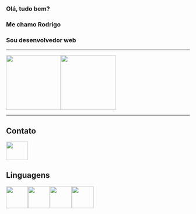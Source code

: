 ### Olá, tudo bem?
### Me chamo Rodrigo
### Sou desenvolvedor web

----

<div style="display:flex;">
<img height="150em" src="https://github-readme-stats.vercel.app/api?username=Rodrigofroes&show_icons=true&theme=radical">

<img height="150em" src="https://github-readme-stats.vercel.app/api/top-langs/?username=Rodrigofroes&layout=compact">
</div>

----

## Contato

<a href="/">
    <img src="https://cdn.jsdelivr.net/gh/devicons/devicon@latest/icons/linkedin/linkedin-original.svg" align="center" height="50" width="60">
</a>

## Linguagens

<div style="display:flex; ">

<img src="https://cdn.jsdelivr.net/gh/devicons/devicon@latest/icons/react/react-original.svg" align="center" heigth="50" width="60">

<img src="https://cdn.jsdelivr.net/gh/devicons/devicon@latest/icons/javascript/javascript-original.svg" align="center" heigth="50" width="60">

<img src="https://cdn.jsdelivr.net/gh/devicons/devicon@latest/icons/nodejs/nodejs-plain-wordmark.svg" align="center" heigth="50" width="60">

<img src="https://cdn.jsdelivr.net/gh/devicons/devicon@latest/icons/mysql/mysql-original.svg" align="center" heigth="50" width="60">




</div>